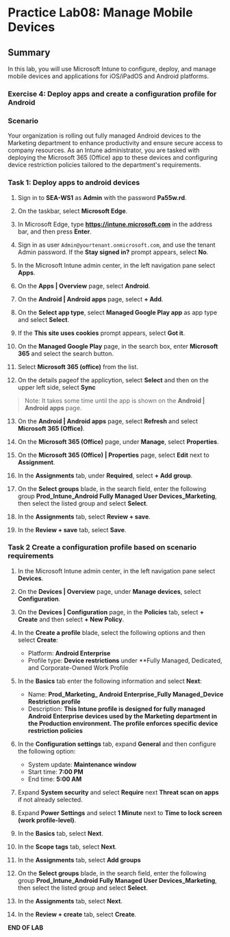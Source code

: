 # Practice Lab08: Manage Mobile Devices

## Summary

In this lab, you will use Microsoft Intune to configure, deploy, and manage mobile devices and applications for iOS/iPadOS and Android platforms.

### Exercise 4: Deploy apps and create a configuration profile for Android

### Scenario

Your organization is rolling out fully managed Android devices to the Marketing department to enhance productivity and ensure secure access to company resources. As an Intune administrator, you are tasked with deploying the Microsoft 365 (Office) app to these devices and configuring device restriction policies tailored to the department's requirements.

### Task 1: Deploy apps to android devices

1. Sign in to **SEA-WS1** as **Admin** with the password **Pa55w.rd**. 

1. On the taskbar, select **Microsoft Edge**.

1. In Microsoft Edge, type **https://intune.microsoft.com** in the  address bar, and then press **Enter**.

1. Sign in as user `Admin@yourtenant.onmicrosoft.com`, and use the tenant Admin password. If the **Stay signed in?** prompt appears, select **No**.

1. In the Microsoft Intune admin center, in the left navigation pane select **Apps**.

1. On the **Apps | Overview** page, select **Android**.

1. On the **Android | Android apps** page, select **+ Add**.

1. On the **Select app type**, select **Managed Google Play app** as app type and select **Select**.

1. If the **This site uses cookies** prompt appears, select **Got it**.

1. On the **Managed Google Play** page, in the search box, enter **Microsoft 365** and select the search button.

1. Select **Microsoft 365 (office)** from the list.

1. On the details pageof the applicytion, select **Select** and then on the upper left side, select **Sync**

>Note:  It takes some time until the app is shown on the **Android | Android apps** page.

13. On the **Android | Android apps** page, select **Refresh** and select **Microsoft 365 (Office)**.

1. On the **Microsoft 365 (Office)** page, under **Manage**, select **Properties**.

1. On the **Microsoft 365 (Office) | Properties** page, select **Edit** next to **Assignment**.

1. In the **Assignments** tab, under **Required**, select **+ Add group**.

1. On the **Select groups** blade, in the search field, enter the following group **Prod_Intune_Android Fully Managed User Devices_Marketing**, then select the listed group and select **Select**.

1. In the **Assignments** tab, select **Review + save**.

1. In the **Review + save** tab, select **Save**.

### Task 2 Create a configuration profile based on scenario requirements

1. In the Microsoft Intune admin center, in the left navigation pane select **Devices**.

1. On the **Devices | Overview** page, under **Manage devices**, select **Configuration**.

1. On the **Devices | Configuration** page, in the **Policies** tab, select **+ Create** and then select **+ New Policy**.

1. In the **Create a profile** blade, select the following options and then select **Create**:
   - Platform: **Android Enterprise**
   - Profile type: **Device restrictions** under **Fully Managed, Dedicated, and Corporate-Owned Work Profile

5. In the **Basics** tab enter the following information and select **Next**:

   - Name: **Prod_Marketing_ Android Enterprise_Fully Managed_Device Restriction profile**
   - Description: **This Intune profile is designed for fully managed Android Enterprise devices used by the Marketing department in the Production environment. The profile enforces specific device restriction policies**

6. In the **Configuration settings** tab, expand **General** and then configure the following option:

   - System update: **Maintenance window**
   - Start time: **7:00 PM**
   - End time: **5:00 AM**

7. Expand **System security** and select **Require** next **Threat scan on apps** if not already selected.

1. Expand **Power Settings** and select **1 Minute** next to **Time to lock screen (work profile-level)**.

1. In the **Basics** tab, select **Next**.

1. In the **Scope tags** tab, select **Next**.

1. In the **Assignments** tab, select **Add groups**

1. On the **Select groups** blade, in the search field, enter the following group **Prod_Intune_Android Fully Managed User Devices_Marketing**, then select the listed group and select **Select**.

1. In the **Assignments** tab, select **Next**.

1. In the **Review + create** tab, select **Create**.

**END OF LAB**